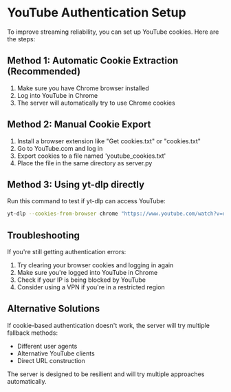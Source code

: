 
# YouTube Authentication Setup

To improve streaming reliability, you can set up YouTube cookies. Here are the steps:

## Method 1: Automatic Cookie Extraction (Recommended)

1. Make sure you have Chrome browser installed
2. Log into YouTube in Chrome
3. The server will automatically try to use Chrome cookies

## Method 2: Manual Cookie Export

1. Install a browser extension like "Get cookies.txt" or "cookies.txt"
2. Go to YouTube.com and log in
3. Export cookies to a file named 'youtube_cookies.txt'
4. Place the file in the same directory as server.py

## Method 3: Using yt-dlp directly

Run this command to test if yt-dlp can access YouTube:
```bash
yt-dlp --cookies-from-browser chrome "https://www.youtube.com/watch?v=dQw4w9WgXcQ" --get-url
```

## Troubleshooting

If you're still getting authentication errors:

1. Try clearing your browser cookies and logging in again
2. Make sure you're logged into YouTube in Chrome
3. Check if your IP is being blocked by YouTube
4. Consider using a VPN if you're in a restricted region

## Alternative Solutions

If cookie-based authentication doesn't work, the server will try multiple fallback methods:
- Different user agents
- Alternative YouTube clients
- Direct URL construction

The server is designed to be resilient and will try multiple approaches automatically.

